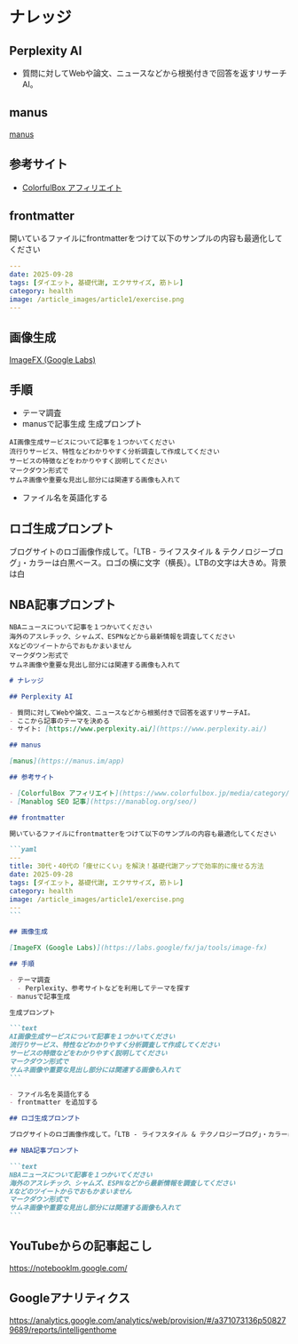 # ナレッジ

## Perplexity AI

- 質問に対してWebや論文、ニュースなどから根拠付きで回答を返すリサーチAI。
## manus

[manus](https://manus.im/app)

## 参考サイト

- [ColorfulBox アフィリエイト](https://www.colorfulbox.jp/media/category/affiliate/)
## frontmatter

開いているファイルにfrontmatterをつけて以下のサンプルの内容も最適化してください

```yaml
---
date: 2025-09-28
tags: [ダイエット, 基礎代謝, エクササイズ, 筋トレ]
category: health
image: /article_images/article1/exercise.png
---
```

## 画像生成

[ImageFX (Google Labs)](https://labs.google/fx/ja/tools/image-fx)

## 手順

- テーマ調査
- manusで記事生成
生成プロンプト

```text
AI画像生成サービスについて記事を１つかいてください
流行りサービス、特性などわかりやすく分析調査して作成してください
サービスの特徴などをわかりやすく説明してください
マークダウン形式で
サムネ画像や重要な見出し部分には関連する画像も入れて
```
- ファイル名を英語化する
## ロゴ生成プロンプト

ブログサイトのロゴ画像作成して。「LTB - ライフスタイル & テクノロジーブログ」・カラーは白黒ベース。ロゴの横に文字（横長）。LTBの文字は大きめ。背景は白

## NBA記事プロンプト

```text
NBAニュースについて記事を１つかいてください
海外のアスレチック、シャムズ、ESPNなどから最新情報を調査してください
Xなどのツイートからでおもかまいません
マークダウン形式で
サムネ画像や重要な見出し部分には関連する画像も入れて
```

````markdown
# ナレッジ

## Perplexity AI

- 質問に対してWebや論文、ニュースなどから根拠付きで回答を返すリサーチAI。
- ここから記事のテーマを決める
- サイト: [https://www.perplexity.ai/](https://www.perplexity.ai/)

## manus

[manus](https://manus.im/app)

## 参考サイト

- [ColorfulBox アフィリエイト](https://www.colorfulbox.jp/media/category/affiliate/)
- [Manablog SEO 記事](https://manablog.org/seo/)

## frontmatter

開いているファイルにfrontmatterをつけて以下のサンプルの内容も最適化してください

```yaml
---
title: 30代・40代の「痩せにくい」を解決！基礎代謝アップで効率的に痩せる方法
date: 2025-09-28
tags: [ダイエット, 基礎代謝, エクササイズ, 筋トレ]
category: health
image: /article_images/article1/exercise.png
---
```

## 画像生成

[ImageFX (Google Labs)](https://labs.google/fx/ja/tools/image-fx)

## 手順

- テーマ調査
  - Perplexity、参考サイトなどを利用してテーマを探す
- manusで記事生成

生成プロンプト

```text
AI画像生成サービスについて記事を１つかいてください
流行りサービス、特性などわかりやすく分析調査して作成してください
サービスの特徴などをわかりやすく説明してください
マークダウン形式で
サムネ画像や重要な見出し部分には関連する画像も入れて
```

- ファイル名を英語化する
- frontmatter を追加する

## ロゴ生成プロンプト

ブログサイトのロゴ画像作成して。「LTB - ライフスタイル & テクノロジーブログ」・カラーは白黒ベース。ロゴの横に文字（横長）。LTBの文字は大きめ。背景は白

## NBA記事プロンプト

```text
NBAニュースについて記事を１つかいてください
海外のアスレチック、シャムズ、ESPNなどから最新情報を調査してください
Xなどのツイートからでおもかまいません
マークダウン形式で
サムネ画像や重要な見出し部分には関連する画像も入れて
```
````

## YouTubeからの記事起こし

https://notebooklm.google.com/

## Googleアナリティクス

https://analytics.google.com/analytics/web/provision/#/a371073136p508279689/reports/intelligenthome

